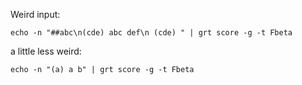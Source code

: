 Weird input:

    echo -n "##abc\n(cde) abc def\n (cde) " | grt score -g -t Fbeta

a little less weird:

    echo -n "(a) a b" | grt score -g -t Fbeta
